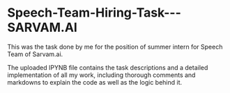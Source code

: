 # Speech-Team-Hiring-Task---SARVAM.AI
This was the task done by me for the position of summer intern for Speech Team of Sarvam.ai.

The uploaded IPYNB file contains the task descriptions and a detailed implementation of all my work, including thorough comments and markdowns to explain the code as well as the logic behind it.
